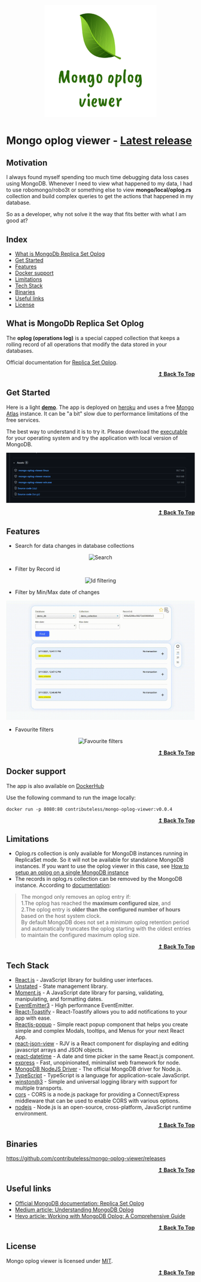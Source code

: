 <h1 align="center">
    <br>
    <img src="/assets/logo.png?raw=true" alt="Mongo oplog viewer"/>
    <br>
</h1>

# Mongo oplog viewer - [Latest release](https://github.com/contributeless/mongo-oplog-viewer/releases/tag/v0.0.4-beta)

## Motivation

I always found myself spending too much time debugging data loss cases using MongoDB. Whenever I need to view what happened to my data, I had to use  robomongo/robo3t or something else to view **mongo/local/oplog.rs** collection and build complex queries to get the actions that happened in my database.

So as a developer, why not solve it the way that fits better with what I am good at?

## Index

<ul>
<li><a href="#what-is-mongodb-replica-set-oplog">What is MongoDb Replica Set Oplog</a></li>
<li><a href="#get-started">Get Started</a></li>
<li><a href="#features">Features</a></li>
<li><a href="#docker-support">Docker support</a></li>
<li><a href="#limitations">Limitations</a></li>
<li><a href="#tech-stack">Tech Stack</a></li>
<li><a href="#binaries">Binaries</a></li>
<li><a href="#useful-links">Useful links</a></li>
<li><a href="#license">License</a></li>
</ul>

## What is MongoDb Replica Set Oplog

The **oplog (operations log)** is a special capped collection that keeps a rolling record of all operations that modify the data stored in your databases.

Official documentation for [Replica Set Oplog](https://docs.mongodb.com/manual/core/replica-set-oplog/ "Replica Set Oplog").

<div align="right">
  <b><a href="#index">↥ Back To Top</a></b>
</div>

## Get Started

Here is a light **[demo](https://mongo-oplog-viewer.herokuapp.com/)**. The app is deployed on [heroku](https://dashboard.heroku.com/) and uses a free [Mongo Atlas](https://www.mongodb.com/cloud/atlas) instance. It can be "a bit" slow due to performance limitations of the free services.

The best way to understand it is to try it. Please download the [executable](https://github.com/contributeless/mongo-oplog-viewer/releases) for your operating system and try the application with local version of MongoDB.

<p align="center">
    <img src="/assets/binaries.png?raw=true" alt="Binaries"/>
</p>

<div align="right">
  <b><a href="#index">↥ Back To Top</a></b>
</div>

## Features

- Search for data changes in database collections
<p align="center" width="100%">
    <img src="/assets/search.gif?raw=true" alt="Search"/>
</p>

- Filter by Record id
<p align="center" width="100%">
    <img src="/assets/id_filtering.gif?raw=true" alt="Id filtering"/>
</p>

- Filter by Min/Max date of changes
<p align="center" width="100%">
    <img src="/assets/date_filtering.gif?raw=true" alt="Date filtering"/>
</p>

- Favourite filters
<p align="center" width="100%">
    <img src="/assets/favourite_filters.gif?raw=true" alt="Favourite filters"/>
</p>

<div align="right">
  <b><a href="#index">↥ Back To Top</a></b>
</div>

## Docker support
The app is also available on [DockerHub](https://hub.docker.com/repository/docker/contributeless/mongo-oplog-viewer)

Use the following command to run the image locally:

```
docker run -p 8080:80 contributeless/mongo-oplog-viewer:v0.0.4
```

<div align="right">
  <b><a href="#index">↥ Back To Top</a></b>
</div>

## Limitations

- Oplog.rs collection is only available for MongoDB instances running in ReplicaSet mode. So it will not be available for standalone MongoDB instances. If you want to use the oplog viewer in this case, see [How to setup an oplog on a single MongoDB instance](https://tuttlem.github.io/2014/06/13/how-to-setup-an-oplog-on-a-single-mongodb-instance.html)
- The records in oplog.rs collection can be removed by the MongoDB instance. According to [documentation](https://docs.mongodb.com/manual/core/replica-set-oplog/#minimum-oplog-retention-period):
>  The mongod only removes an oplog entry if:<br/>
>  1.The oplog has reached the **maximum configured size**, and<br/>
>  2.The oplog entry is **older than the configured number of hours** based on the host system clock.<br/>
> By default MongoDB does not set a minimum oplog retention period and automatically truncates the oplog starting with the oldest entries to maintain the configured maximum oplog size.

<div align="right">
  <b><a href="#index">↥ Back To Top</a></b>
</div>

## Tech Stack

- [React.js](https://github.com/facebook/react) - JavaScript library for building user interfaces.
- [Unstated](https://github.com/jamiebuilds/unstated) - State management library.
- [Moment.js](https://github.com/moment/moment) - A JavaScript date library for parsing, validating, manipulating, and formatting dates.
- [EventEmitter3](https://github.com/primus/eventemitter3) - High performance EventEmitter.
- [React-Toastify](https://github.com/fkhadra/react-toastify) - React-Toastify allows you to add notifications to your app with ease.
- [Reactjs-popup](https://github.com/yjose/reactjs-popup) - Simple react popup component that helps you create simple and complex Modals, tooltips, and Menus for your next React App.
- [react-json-view](https://github.com/mac-s-g/react-json-view) - RJV is a React component for displaying and editing javascript arrays and JSON objects.
- [react-datetime](https://github.com/arqex/react-datetime) - A date and time picker in the same React.js component.
- [express](https://github.com/expressjs/express) - Fast, unopinionated, minimalist web framework for node.
- [MongoDB NodeJS Driver](https://github.com/mongodb/node-mongodb-native) - The official MongoDB driver for Node.js.
- [TypeScript](https://github.com/microsoft/TypeScript) - TypeScript is a language for application-scale JavaScript.
- [winston@3](https://github.com/winstonjs/winston) - Simple and universal logging library with support for multiple transports.
- [cors](https://github.com/expressjs/cors) - CORS is a node.js package for providing a Connect/Express middleware that can be used to enable CORS with various options.
- [nodejs](https://github.com/nodejs/node) - Node.js is an open-source, cross-platform, JavaScript runtime environment.

<div align="right">
  <b><a href="#index">↥ Back To Top</a></b>
</div>

## Binaries

https://github.com/contributeless/mongo-oplog-viewer/releases

<div align="right">
  <b><a href="#index">↥ Back To Top</a></b>
</div>

## Useful links

- [Official MongoDB documentation: Replica Set Oplog](https://docs.mongodb.com/manual/core/replica-set-oplog/)
- [Medium article: Understanding MongoDB Oplog](https://atharva-inamdar.medium.com/understanding-mongodb-oplog-249f3996f528)
- [Hevo article: Working with MongoDB Oplog: A Comprehensive Guide](https://hevodata.com/learn/working-with-mongodb-oplog/)

<div align="right">
  <b><a href="#index">↥ Back To Top</a></b>
</div>

## License

Mongo oplog viewer is licensed under [MIT](https://github.com/contributeless/mongo-oplog-viewer/blob/master/LICENSE).

<div align="right">
  <b><a href="#index">↥ Back To Top</a></b>
</div>
